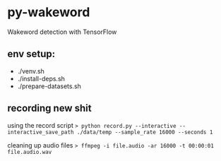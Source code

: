 # py-wakeword
Wakeword detection with TensorFlow

## env setup:
- ./venv.sh
- ./install-deps.sh
- ./prepare-datasets.sh

## recording new shit

using the record script
`> python record.py --interactive --interactive_save_path ./data/temp --sample_rate 16000 --seconds 1`

cleaning up audio files
`> ffmpeg -i file.audio -ar 16000 -t 00:00:01 file.audio.wav`
